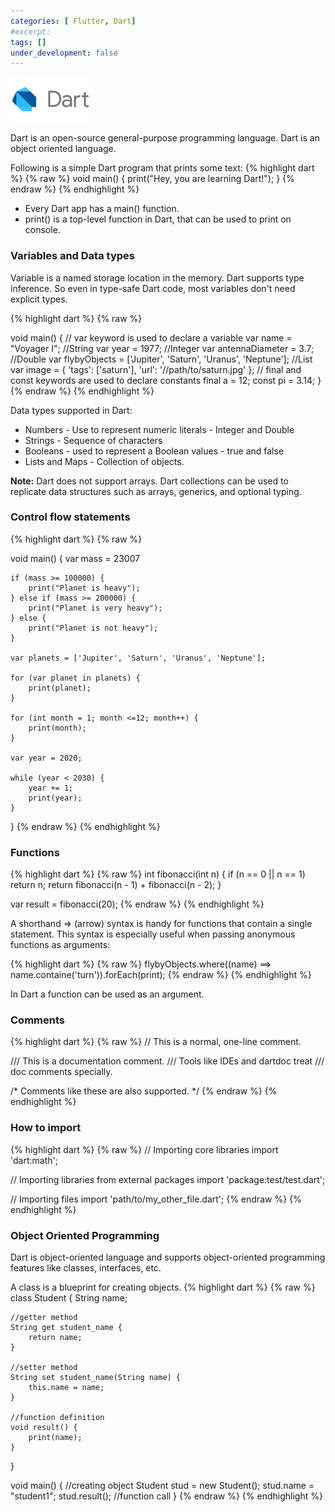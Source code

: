 ```yaml
---
categories: [ Flutter, Dart]
#excerpt: 
tags: []
under_development: false
---
```

<p class="text-center">
<img src="/assets/images/dart-logo.png" alt="Dart Logo">
</p>
Dart is an open-source general-purpose programming language. Dart is an object oriented language. 

Following is a simple Dart program that prints some text:
{% highlight dart %}
{% raw %}
void main() {
    print("Hey, you are learning Dart!");
}
{% endraw %}
{% endhighlight %}

* Every Dart app has a main() function.
* print() is a top-level function in Dart, that can be used to print on console.

### Variables and Data types
Variable is a named storage location in the memory. Dart supports type inference. So even in type-safe Dart code, most variables don't need explicit types.

{% highlight dart %}
{% raw %}

void main() {
    // var keyword is used to declare a variable
    var name = "Voyager I"; //String
    var year = 1977; //Integer
    var antennaDiameter = 3.7; //Double
    var flybyObjects = ['Jupiter', 'Saturn', 'Uranus', 'Neptune']; //List
    var image = {
        'tags': ['saturn'],
        'url': '//path/to/saturn.jpg'
    };
    // final and const keywords are used to declare constants
    final a = 12; 
    const pi = 3.14;
}
{% endraw %}
{% endhighlight %}

Data types supported in Dart:
* Numbers - Use to represent numeric literals - Integer and Double
* Strings - Sequence of characters
* Booleans - used to represent a Boolean values - true and false
* Lists and Maps - Collection of objects.

**Note:** Dart does not support arrays. Dart collections can be used to replicate data structures such as arrays, generics, and optional typing.

### Control flow statements
{% highlight dart %}
{% raw %}

void main() {
    var mass = 23007

    if (mass >= 100000) {
        print("Planet is heavy");
    } else if (mass >= 200000) {
        print("Planet is very heavy");
    } else {
        print("Planet is not heavy");
    }

    var planets = ['Jupiter', 'Saturn', 'Uranus', 'Neptune'];

    for (var planet in planets) {
        print(planet);
    }

    for (int month = 1; month <=12; month++) {
        print(month);
    }

    var year = 2020;

    while (year < 2030) {
        year += 1;
        print(year);
    }
}
{% endraw %}
{% endhighlight %}

### Functions
{% highlight dart %}
{% raw %}
int fibonacci(int n) {
    if (n == 0 || n == 1) return n;
    return fibonacci(n - 1) + fibonacci(n - 2);
}

var result = fibonacci(20);
{% endraw %}
{% endhighlight %}

A shorthand => (arrow) syntax is handy for functions that contain a single statement. This syntax is especially useful when passing anonymous functions as arguments:

{% highlight dart %}
{% raw %}
flybyObjects.where((name) ==> name.containe('turn')).forEach(print);
{% endraw %}
{% endhighlight %}

In Dart a function can be used as an argument.

### Comments
{% highlight dart %}
{% raw %}
// This is a normal, one-line comment.

/// This is a documentation comment.
/// Tools like IDEs and dartdoc treat
/// doc comments specially.

/* Comments like these are also supported. */
{% endraw %}
{% endhighlight %}

### How to import
{% highlight dart %}
{% raw %}
// Importing core libraries
import 'dart:math';

// Importing libraries from external packages
import 'package:test/test.dart';

// Importing files
import 'path/to/my_other_file.dart';
{% endraw %}
{% endhighlight %}

### Object Oriented Programming
Dart is object-oriented language and supports object-oriented programming features like classes, interfaces, etc.

A class is a blueprint for creating objects.
{% highlight dart %}
{% raw %}
class Student {
    String name;

    //getter method
    String get student_name {
        return name;
    }

    //setter method
    String set student_name(String name) {
        this.name = name;
    }

    //function definition
    void result() {
        print(name);
    }
}

void main() {
    //creating object
    Student stud = new Student();
    stud.name = "student1";
    stud.result(); //function call
}
{% endraw %}
{% endhighlight %}
